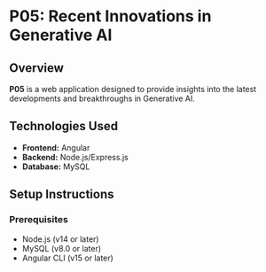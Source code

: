 # P05: Recent Innovations in Generative AI

## Overview
**P05** is a web application designed to provide insights into the latest developments and breakthroughs in Generative AI. 

## Technologies Used
- **Frontend:** Angular
- **Backend:** Node.js/Express.js
- **Database:** MySQL

## Setup Instructions
### Prerequisites
- Node.js (v14 or later)
- MySQL (v8.0 or later)
- Angular CLI (v15 or later)
